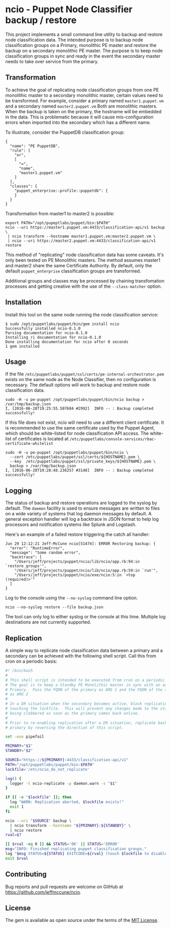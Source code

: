 # ncio - Puppet Node Classifier backup / restore

This project implements a small command line utility to backup and restore node
classification data.  The intended purpose is to backup node classification
groups on a Primary, monolithic PE master and restore the backup on a secondary
monolithic PE master.  The purpose is to keep node classification groups in sync
and ready in the event the secondary master needs to take over service from the
primary.


## Transformation

To achieve the goal of replicating node classification groups from one PE
monolithic master to a secondary monolithic master, certain values need to be
transformed.  For example, consider a primary named `master1.puppet.vm` and a
secondary named `master2.puppet.vm`  Both are monolithic masters.  When the
backup is taken on the primary, the hostname will be embedded in the data.  This
is problematic because it will cause mis-configuration errors when imported into
the secondary which has a different name.

To illustrate, consider the PuppetDB classification group:

    {
      "name": "PE PuppetDB",
      "rule": [
        "or",
        [
          "=",
          "name",
          "master1.puppet.vm"
        ]
      ],
      "classes": {
        "puppet_enterprise::profile::puppetdb": {
        }
      }
    }

Transformation from master1 to master2 is possible:

    export PATH="/opt/pupeptlabs/puppet/bin:$PATH"
    ncio --uri https://master1.puppet.vm:4433/classification-api/v1 backup \
     | ncio transform --hostname master1.puppet.vm:master2.puppet.vm \
     | ncio --uri https://master2.puppet.vm:4433/classification-api/v1 restore

This method of "replicating" node classification data has some caveats.  It's
only been tested on PE Monolithic masters.  The method assumes master1 and
master2 share the same Certificate Authority.  By default, only the default
`puppet_enterprise` classification groups are transformed.

Additional groups and classes may be processed by chaining transfomation
processes and getting creative with the use of the `--class-matcher` option.

## Installation

Install this tool on the same node running the node classification service:

    $ sudo /opt/puppetlabs/puppet/bin/gem install ncio
    Successfully installed ncio-0.1.0
    Parsing documentation for ncio-0.1.0
    Installing ri documentation for ncio-0.1.0
    Done installing documentation for ncio after 0 seconds
    1 gem installed

## Usage

If the file `/etc/puppetlabs/puppet/ssl/certs/pe-internal-orchestrator.pem`
exists on the same node as the Node Classifier, then no configuration is
necessary.  The default options will work to backup and restore node
classification data.

    sudo -H -u pe-puppet /opt/puppetlabs/puppet/bin/ncio backup > /var/tmp/backup.json
    I, [2016-06-28T19:25:55.507684 #2992]  INFO -- : Backup completed successfully!

If this file does not exist, ncio will need to use a different client
certificate.  It is recommended to use the same certificate used by the Puppet
Agent, which should be white-listed for node classification API access.  The
white-list of certificates is located at
`/etc/puppetlabs/console-services/rbac-certificate-whitelist`

    sudo -H -u pe-puppet /opt/puppetlabs/puppet/bin/ncio \
      --cert /etc/puppetlabs/puppet/ssl/certs/${HOSTNAME}.pem \
      --key  /etc/puppetlabs/puppet/ssl/private_keys/${HOSTNAME}.pem \
      backup > /var/tmp/backup.json
    I, [2016-06-28T19:28:48.236257 #3148]  INFO -- : Backup completed successfully!

## Logging

The status of backup and restore operations are logged to the syslog by default.
The `daemon` facility is used to ensure messages are written to files on a wide
variety of systems that log daemon messages by default.  A general exception
handler will log a backtrace in JSON format to help log processors and
notification systems like Splunk and Logstash.

Here's an example of a failed restore triggering the catch all handler:

    Jun 29 12:12:21 Jeff-McCune ncio[51474]: ERROR Restoring backup: {
      "error": "RuntimeError",
      "message": "Some random error",
      "backtrace": [
        "/Users/jeff/projects/puppet/ncio/lib/ncio/app.rb:94:in `restore_groups'",
        "/Users/jeff/projects/puppet/ncio/lib/ncio/app.rb:59:in `run'",
        "/Users/jeff/projects/puppet/ncio/exe/ncio:5:in `<top (required)>'"
      ]
    }

Log to the console using the `--no-syslog` command line option.

    ncio --no-syslog restore --file backup.json

The tool can only log to either syslog or the console at this time.  Multiple
log destinations are not currently supported.

## Replication

A simple way to replicate node classification data between a primary and a
secondary can be achieved with the following shell script.  Call this from cron
on a periodic basis:

```bash
#! /bin/bash
#
# This shell script is intended to be executed from cron on a periodic basis.
# The goal is to keep a Standby PE Monolithic master in sync with an active
# Primary.  Pass the FQDN of the primary as ARG 1 and the FQDN of the secondary
# as ARG 2
#
# In a DR situation when the secondary becomes active, block replication by
# touching the lockfile.  This will prevent any changes made to the standby from
# being clobbered as soon as the primary comes back online.
#
# Prior to re-enabling replication after a DR situation, replicate back to the
# primary by reversing the direction of this script.

set -euo pipefail

PRIMARY="$1"
STANDBY="$2"

SOURCE="https://${PRIMARY}:4433/classification-api/v1"
PATH="/opt/puppetlabs/puppet/bin:$PATH"
lockfile='/etc/ncio_do_not_replicate'

log() {
  logger -t ncio-replicate -p daemon.warn -s "$1"
}

if [[ -e "$lockfile" ]]; then
  log "WARN: Replication aborted, $lockfile exists!"
  exit 1
fi

ncio --uri "$SOURCE" backup \
  | ncio transform --hostname "${PRIMARY}:${STANDBY}" \
  | ncio restore
rval=$?

[[ $rval -eq 0 ]] && STATUS='OK' || STATUS='ERROR'
msg="INFO: Finished replicating puppet classification groups."
log "$msg STATUS=${STATUS} EXITCODE=${rval} (touch $lockfile to disable)"
exit $rval
```

## Contributing

Bug reports and pull requests are welcome on GitHub at
https://github.com/jeffmccune/ncio.

## License

The gem is available as open source under the terms of the [MIT
License](http://opensource.org/licenses/MIT).
